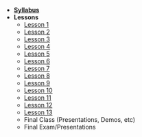 - **[Syllabus](README.md)**
- **Lessons**
  - [Lesson 1]
  - [Lesson 2]
  - [Lesson 3]
  - [Lesson 4]
  - [Lesson 5]
  - [Lesson 6]
  - [Lesson 7]
  - [Lesson 8]
  - [Lesson 9]
  - [Lesson 10]
  - [Lesson 11]
  - [Lesson 12]
  - [Lesson 13]
  - Final Class (Presentations, Demos, etc)
  - Final Exam/Presentations

[Lesson 1]: Lessons/Lesson1.md
[Lesson 2]: Lessons/Lesson2.md
[Lesson 3]: Lessons/Lesson3.md
[Lesson 4]: Lessons/Lesson4.md
[Lesson 5]: Lessons/Lesson5.md
[Lesson 6]: Lessons/Lesson6.md
[Lesson 7]: Lessons/Lesson7.md
[Lesson 8]: Lessons/Lesson8.md
[Lesson 9]: Lessons/Lesson9.md
[Lesson 10]: Lessons/Lesson10.md
[Lesson 11]: Lessons/Lesson11.md
[Lesson 12]: Lessons/Lesson12.md
[Lesson 13]: Lessons/Lesson13.md